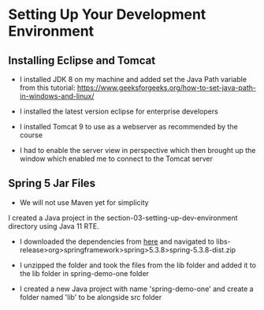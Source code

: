# Setting Up Your Development Environment

## Installing Eclipse and Tomcat

- I installed JDK 8 on my machine and added set the Java Path variable from this tutorial: https://www.geeksforgeeks.org/how-to-set-java-path-in-windows-and-linux/

- I installed the latest version eclipse for enterprise developers

- I installed Tomcat 9 to use as a webserver as recommended by the course

- I had to enable the server view in perspective which then brought up the window which enabled me to connect to the Tomcat server

## Spring 5 Jar Files

- We will not use Maven yet for simplicity

I created a Java project in the section-03-setting-up-dev-environment directory using Java 11 RTE.

- I downloaded the dependencies from [here](https://repo.spring.io/ui/repos/tree/General/) and navigated to libs-release>org>springframework>spring>5.3.8>spring-5.3.8-dist.zip


- I unzipped the folder and took the files from the lib folder and added it to the lib folder in spring-demo-one folder

- I created a new Java project with name 'spring-demo-one' and create a folder named 'lib' to be alongside src folder